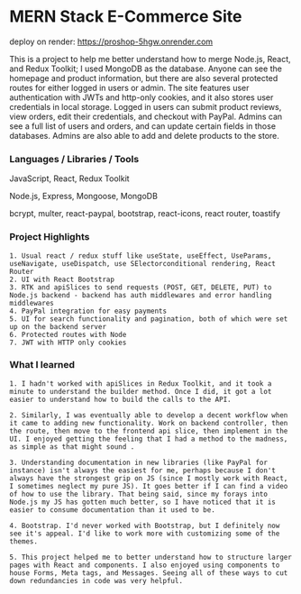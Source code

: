 # MERN Stack E-Commerce Site

deploy on render: https://proshop-5hgw.onrender.com

This is a project to help me better understand how to merge Node.js, React, and Redux Toolkit; I used MongoDB as the database. Anyone can see the homepage and product information, but there are also several protected routes for either logged in users or admin. The site features user authentication with JWTs and http-only cookies, and it also stores user credentials in local storage. Logged in users can submit product reviews, view orders, edit their credentials, and checkout with PayPal. Admins can see a full list of users and orders, and can update certain fields in those databases. Admins are also able to add and delete products to the store. 

### Languages / Libraries / Tools

JavaScript, React, Redux Toolkit

Node.js, Express, Mongoose, MongoDB

bcrypt, multer,  react-paypal, bootstrap, react-icons, react router, toastify

### Project Highlights

    1. Usual react / redux stuff like useState, useEffect, UseParams, useNavigate, useDispatch, use SElectorconditional rendering, React Router
    2. UI with React Bootstrap
    3. RTK and apiSlices to send requests (POST, GET, DELETE, PUT) to Node.js backend - backend has auth middlewares and error handling middlewares
    4. PayPal integration for easy payments
    5. UI for search functionality and pagination, both of which were set up on the backend server
    6. Protected routes with Node
    7. JWT with HTTP only cookies
    

### What I learned 

    1. I hadn't worked with apiSlices in Redux Toolkit, and it took a minute to understand the builder method. Once I did, it got a lot easier to understand how to build the calls to the API.
    
    2. Similarly, I was eventually able to develop a decent workflow when it came to adding new functionality. Work on backend controller, then the route, then move to the frontend api slice, then implement in the UI. I enjoyed getting the feeling that I had a method to the madness, as simple as that might sound .

    3. Understanding documentation in new libraries (like PayPal for instance) isn't always the easiest for me, perhaps because I don't always have the strongest grip on JS (since I mostly work with React, I sometimes neglect my pure JS). It goes better if I can find a video of how to use the library. That being said, since my forays into Node.js my JS has gotten much better, so I have noticed that it is easier to consume documentation than it used to be. 
    
    4. Bootstrap. I'd never worked with Bootstrap, but I definitely now see it's appeal. I'd like to work more with customizing some of the themes.
    
    5. This project helped me to better understand how to structure larger pages with React and components. I also enjoyed using components to house Forms, Meta tags, and Messages. Seeing all of these ways to cut down redundancies in code was very helpful. 
